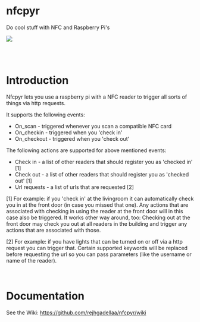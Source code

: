 # nfcpyr
Do cool stuff with NFC and Raspberry Pi's

<img src="http://static.rejh.nl/phpth/phpThumb.php?w=640&h=240&zc=1&src=http://storage.rejh.nl/_stored/res/github/IMG_6186.JPG" />

<br /><br />

Introduction
===========

Nfcpyr lets you use a raspberry pi with a NFC reader to trigger all sorts of things via http requests.

It supports the following events:

* On_scan - triggered whenever you scan a compatible NFC card
* On_checkin - triggered when you 'check in'
* On_checkout - triggered when you 'check out'

The following actions are supported for above mentioned events:

* Check in - a list of other readers that should register you as 'checked in' [1]
* Check out - a list of other readers that should register you as 'checked out' [1]
* Url requests - a list of urls that are requested [2]

[1] For example: if you 'check in' at the livingroom it can automatically check you in at the front door (in case you missed that one). Any actions that are associated with checking in using the reader at the front door will in this case also be triggered. It works other way around, too: Checking out at the front door may check you out at all readers in the building and trigger any actions that are associated with those.

[2] For example: if you have lights that can be turned on or off via a http request you can trigger that. Certain supported keywords will be replaced before requesting the url so you can pass parameters (like the username or name of the reader).

<br data-effect="nomal"/>

Documentation
===========

See the Wiki:
https://github.com/rejhgadellaa/nfcpyr/wiki

